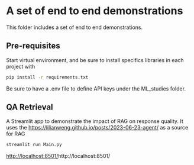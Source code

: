 # A set of end to end demonstrations

This folder includes a set of end to end demonstrations.

## Pre-requisites

Start virtual environment, and be sure to install specifics libraries in each project with 

```sh
pip install -r requirements.txt
```

Be sure to have a .env file to define API keys under the ML_studies folder.

## QA Retrieval

A Streamlit app to demonstrate the impact of RAG on response quality. It uses the https://lilianweng.github.io/posts/2023-06-23-agent/ as a source for RAG

```sh
streamlit run Main.py  
```

[http://localhost:8501/]()http://localhost:8501/